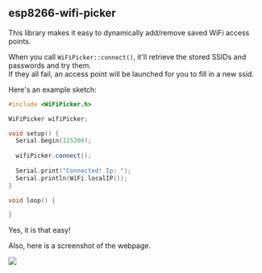 esp8266-wifi-picker
-

This library makes it easy to dynamically add/remove saved WiFi access points.

When you call `WiFiPicker::connect()`, it'll retrieve the stored SSIDs and passwords and try them.  
If they all fail, an access point will be launched for you to fill in a new ssid.


Here's an example sketch:
```cpp
#include <WiFiPicker.h>

WiFiPicker wifiPicker;

void setup() {
  Serial.begin(115200);
  
  wifiPicker.connect();
	
  Serial.print("Connected! Ip: ");
  Serial.println(WiFi.localIP());
}

void loop() {

}
```
Yes, it is that easy!

Also, here is a screenshot of the webpage.

![](https://ratelimited.me/gwsmjp.png)
